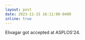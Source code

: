 ```yaml
---
layout: post
date: 2023-11-15 16:11:00-0400
inline: true
---
```


Elivagar got accepted at ASPLOS'24.

